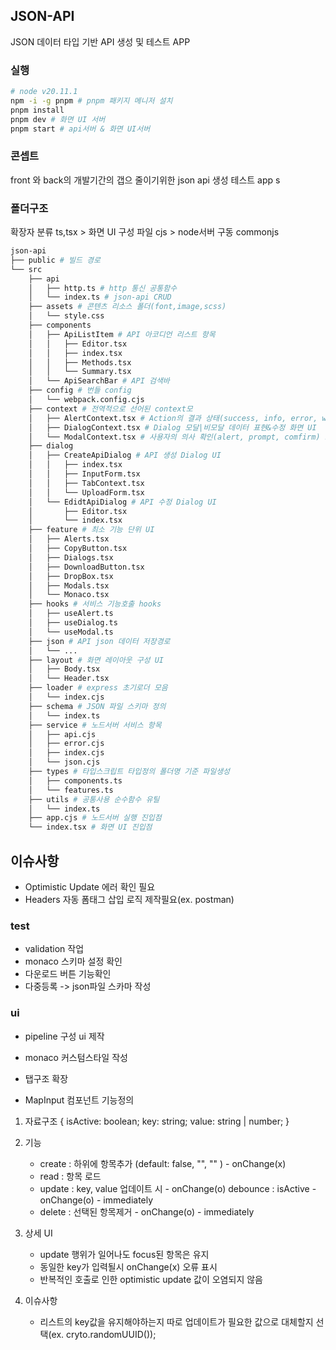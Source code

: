 ## JSON-API

JSON 데이터 타입 기반 API 생성 및 테스트 APP

### 실행

```bash
# node v20.11.1
npm -i -g pnpm # pnpm 패키지 메니저 설치
pnpm install
pnpm dev # 화면 UI 서버
pnpm start # api서버 & 화면 UI서버
```

### 콘셉트

front 와 back의 개발기간의 갭으 줄이기위한 json api 생성 테스트 app
s

### 폴더구조

확장자 분류
ts,tsx > 화면 UI 구성 파일
cjs > node서버 구동 commonjs

```bash
json-api
├── public # 빌드 경로
└── src
    ├── api
    │   ├── http.ts # http 통신 공통함수
    │   └── index.ts # json-api CRUD
    ├── assets # 콘텐츠 리소스 폴더(font,image,scss)
    │   └── style.css
    ├── components
    │   ├── ApiListItem # API 아코디언 리스트 항목
    │   │   ├── Editor.tsx
    │   │   ├── index.tsx
    │   │   ├── Methods.tsx
    │   │   └── Summary.tsx
    │   └── ApiSearchBar # API 검색바
    ├── config # 번들 config
    │   └── webpack.config.cjs
    ├── context # 전역적으로 선어된 context모
    │   ├── AlertContext.tsx # Action의 결과 상태(success, info, error, warning) 메시지 표시 UI
    │   ├── DialogContext.tsx # Dialog 모달|비모달 데이터 표현&수정 화면 UI
    │   └── ModalContext.tsx # 사용자의 의사 확인(alert, prompt, comfirm) 모달 UI(Promise 객체반환)
    ├── dialog
    │   ├── CreateApiDialog # API 생성 Dialog UI
    │   │   ├── index.tsx
    │   │   ├── InputForm.tsx
    │   │   ├── TabContext.tsx
    │   │   └── UploadForm.tsx
    │   └── EdidtApiDialog # API 수정 Dialog UI
    │       ├── Editor.tsx
    │       └── index.tsx
    ├── feature # 최소 기능 단위 UI
    │   ├── Alerts.tsx
    │   ├── CopyButton.tsx
    │   ├── Dialogs.tsx
    │   ├── DownloadButton.tsx
    │   ├── DropBox.tsx
    │   ├── Modals.tsx
    │   └── Monaco.tsx
    ├── hooks # 서비스 기능호출 hooks
    │   ├── useAlert.ts
    │   ├── useDialog.ts
    │   └── useModal.ts
    ├── json # API json 데이터 저장경로
    │   └── ...
    ├── layout # 화면 레이아웃 구성 UI
    │   ├── Body.tsx
    │   └── Header.tsx
    ├── loader # express 초기로더 모음
    │   └── index.cjs
    ├── schema # JSON 파일 스키마 정의
    │   └── index.ts
    ├── service # 노드서버 서비스 항목
    │   ├── api.cjs
    │   ├── error.cjs
    │   ├── index.cjs
    │   └── json.cjs
    ├── types # 타입스크립트 타입정의 폴더명 기준 파일생성
    │   ├── components.ts
    │   └── features.ts
    ├── utils # 공통사용 순수함수 유틸
    │   └── index.ts
    ├── app.cjs # 노드서버 실행 진입점
    └── index.tsx # 화면 UI 진입점
```

## 이슈사항

- Optimistic Update 에러 확인 필요
- Headers 자동 폼태그 삽입 로직 제작필요(ex. postman)

### test

- validation 작업
- monaco 스키마 설정 확인
- 다운로드 버튼 기능확인
- 다중등록 -> json파일 스카마 작성

### ui

- pipeline 구성 ui 제작
- monaco 커스텀스타일 작성
- 탭구조 확장

- MapInput 컴포넌트 기능정의

1. 자료구조
   {
   isActive: boolean;
   key: string;
   value: string | number;
   }

2. 기능

   - create : 하위에 항목추가 (default: false, "", "" ) - onChange(x)
   - read : 항목 로드
   - update : key, value 업데이트 시 - onChange(o) debounce
     : isActive - onChange(o) - immediately
   - delete : 선택된 항목제거 - onChange(o) - immediately

3. 상세 UI

   - update 행위가 일어나도 focus된 항목은 유지
   - 동일한 key가 입력될시 onChange(x) 오류 표시
   - 반복적인 호출로 인한 optimistic update 값이 오염되지 않음

4. 이슈사항
   - 리스트의 key값을 유지해야하는지 따로 업데이트가 필요한 값으로 대체할지 선택(ex. cryto.randomUUID());
